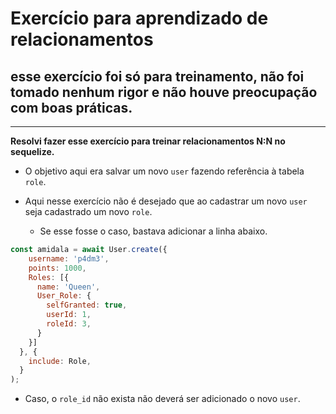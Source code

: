 # Exercício para aprendizado de relacionamentos

## esse exercício foi só para treinamento, não foi tomado nenhum rigor e não houve preocupação com boas práticas.

---

**Resolvi fazer esse exercício para treinar relacionamentos N:N no sequelize.**

- O objetivo aqui era salvar um novo `user` fazendo referência à tabela `role`.

- Aqui nesse exercício não é desejado que ao cadastrar um novo `user` seja cadastrado um novo `role`.
    * Se esse fosse o caso, bastava adicionar a linha abaixo.
```javascript
const amidala = await User.create({
    username: 'p4dm3',
    points: 1000,
    Roles: [{
      name: 'Queen',
      User_Role: {
        selfGranted: true,
        userId: 1,
        roleId: 3,
      }
    }]
  }, {
    include: Role,
  }
);
```
* Caso, o `role_id` não exista não deverá ser adicionado o novo `user`.